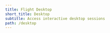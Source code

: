 ```yaml
---
title: Flight Desktop
short_title: Desktop
subtitle: Access interactive desktop sessions
path: /desktop
---
```

